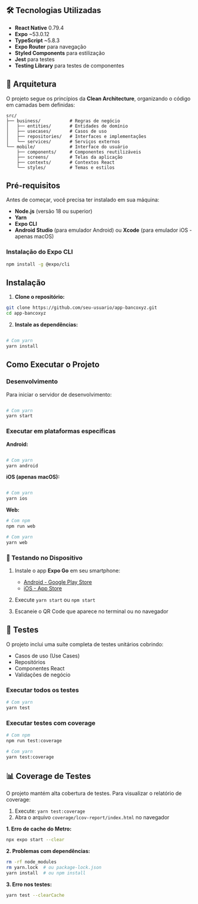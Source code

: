 ## 🛠️ Tecnologias Utilizadas

- **React Native** 0.79.4
- **Expo** ~53.0.12
- **TypeScript** ~5.8.3
- **Expo Router** para navegação
- **Styled Components** para estilização
- **Jest** para testes
- **Testing Library** para testes de componentes

## 📱 Arquitetura

O projeto segue os princípios da **Clean Architecture**, organizando o código em camadas bem definidas:

```
src/
├── business/           # Regras de negócio
│   ├── entities/       # Entidades de domínio
│   ├── usecases/       # Casos de uso
│   ├── repositories/   # Interfaces e implementações
│   └── services/       # Serviços externos
└── mobile/             # Interface do usuário
    ├── components/     # Componentes reutilizáveis
    ├── screens/        # Telas da aplicação
    ├── contexts/       # Contextos React
    └── styles/         # Temas e estilos
```

## Pré-requisitos

Antes de começar, você precisa ter instalado em sua máquina:

- **Node.js** (versão 18 ou superior)
- **Yarn**
- **Expo CLI**
- **Android Studio** (para emulador Android) ou **Xcode** (para emulador iOS - apenas macOS)

### Instalação do Expo CLI

```bash
npm install -g @expo/cli
```

## Instalação

1. **Clone o repositório:**
```bash
git clone https://github.com/seu-usuario/app-bancoxyz.git
cd app-bancoxyz
```

2. **Instale as dependências:**
```bash

# Com yarn
yarn install
```

## Como Executar o Projeto

### Desenvolvimento

Para iniciar o servidor de desenvolvimento:

```bash

# Com yarn
yarn start
```

### Executar em plataformas específicas

**Android:**
```bash

# Com yarn
yarn android
```

**iOS (apenas macOS):**
```bash

# Com yarn
yarn ios
```

**Web:**
```bash
# Com npm
npm run web

# Com yarn
yarn web
```

### 📱 Testando no Dispositivo

1. Instale o app **Expo Go** em seu smartphone:
   - [Android - Google Play Store](https://play.google.com/store/apps/details?id=host.exp.exponent)
   - [iOS - App Store](https://apps.apple.com/app/expo-go/id982107779)

2. Execute `yarn start` ou `npm start`

3. Escaneie o QR Code que aparece no terminal ou no navegador

## 🧪 Testes

O projeto inclui uma suíte completa de testes unitários cobrindo:
- Casos de uso (Use Cases)
- Repositórios
- Componentes React
- Validações de negócio

### Executar todos os testes

```bash
# Com yarn
yarn test
```

### Executar testes com coverage

```bash
# Com npm
npm run test:coverage

# Com yarn
yarn test:coverage
```

## 📊 Coverage de Testes

O projeto mantém alta cobertura de testes. Para visualizar o relatório de coverage:

1. Execute: `yarn test:coverage`
2. Abra o arquivo `coverage/lcov-report/index.html` no navegador

**1. Erro de cache do Metro:**
```bash
npx expo start --clear
```

**2. Problemas com dependências:**
```bash
rm -rf node_modules
rm yarn.lock  # ou package-lock.json
yarn install  # ou npm install
```

**3. Erro nos testes:**
```bash
yarn test --clearCache
```